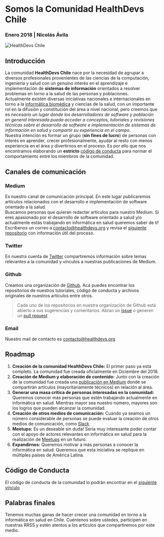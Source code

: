 # Somos la Comunidad HealthDevs Chile
### Enero 2018 | Nicolás Ávila

![HealthDevs Chile](https://healthdevs.s3.amazonaws.com/articulos/00_01portada.png)

## Introducción
La comunidad **HealthDevs Chile** nace por la necesidad de agrupar a diversos profesionales provenientes de las ciencias de la computación, ingeniería y salud con un genuino interés en el aprendizaje e implementación de **sistemas de información** orientados a resolver problemas en torno a la salud de las personas y poblaciones.  
Actualmente existen diversas iniciativas nacionales e internacionales en torno a la [informática biomédica](https://es.wikipedia.org/wiki/Inform%C3%A1tica_biom%C3%A9dica) y ciencias de la salud, con un importante rol en la difusión y constitución del área a nivel nacional, pero creemos que es *necesario un lugar donde los  desarrolladores de software y población en general interesada pueda acceder a conceptos, tutoriales y revisiones técnicas sobre el desarrollo de software e implementación de sistemas de información en salud y compartir su experiencia en el campo*.  
Nuestra intención es formar un grupo (**sin fines de lucro**) de personas con interés en aprender, crecer profesionalmente, ayudar al resto con menos experiencia en el área y divertirnos en el proceso. Es por ello que nos encontramos elaborando un **estricto** [código de conducta](https://github.com/HealthDevs/codigo-conducta) para normar el comportamiento entre los miembros de la comunidad. 

## Canales de comunicación
### Medium
Es nuestro canal de comunicación principal. En este lugar publicaremos artículos relacionados con el desarrollo e implementación de software orientado a la salud.  
Buscamos personas que quieran redactar artículos para nuestro Medium. Si eres apasionado por el desarrollo de software orientado a salud y/o actualmente estás trabajando en informática en salud queremos saber de ti! Escríbenos un correo a [contacto@healthdevs.org](contacto@healthdevs.org) y revisa el [siguiente repositorio](https://github.com/HealthDevs/contribuir-medium) con información útil del proceso.

### Twitter
En nuestra cuenta de [Twitter](https://twitter.com/HealthDevs) compartiremos información sobre temas relevantes a la comunidad y vínculos a nuestras publicaciones de Medium.

### Github
Creamos una organización de [Github](https://github.com/HealthDevs/). Acá puedes encontrar los repositorios de nuestros tutoriales, código de conducta y archivos originales de nuestros artículos entre otros.

> Cada uno de los repositorios en nuestra organización de Github está abierto a sus sugerencias y comentarios. Abran un [issue](https://help.github.com/articles/about-issues/) o generen un [pull request](https://help.github.com/articles/about-pull-requests/)

### Email
Nuestro mail de contacto es [contacto@healthdevs.org](contacto@healthdevs.org)

## Roadmap

1. **Creación de la comunidad HealthDevs Chile:** El primer paso ya está completo. La comunidad fue creada oficialmente en Diciembre del 2018.
2. **Creación de Medium y elaboración de contenido:** Junto con la creación de la comunidad fue creada una [publicación en Medium](https://help.medium.com/hc/en-us/articles/115012095528-About-Medium-publications) donde se compartirán artículos (mayoritariamente técnicos) en relación al área.
3. **Generar una masa crítica de personas interesadas en la comunidad:** Queremos conocer más personas que estén trabajando actualmente en informática en salud. Mientras mayor sea nuestro número, mayores son los logros que pueden alcanzar la comunidad.
4. **Creación de otros medios de comunicación:** Cuando ya seamos un número considerable de personas se puede evaluar la creación de otros medios de comunicación, como [Slack](https://slack.com/intl/es/).
5. **Meetups:** Es un deseable sin duda! Sería muy interesante poder contar con el apoyo de actores relevantes en informática en salud para la realización de [Meetups](https://help.meetup.com/hc/es/articles/360002878251--Qu%C3%A9-es-un-grupo-de-Meetup-) en un futuro.
6. **Expandirnos:** Queremos motivar a más personas a conocer la informática en salud. Queremos que esta iniciativa se replique en múltiples países de América Latina.

## Código de Conducta
El código de conducta de la comunidad lo podrán encontrar en el [siguiente vínculo](https://github.com/HealthDevs/codigo-conducta)

## Palabras finales
Tenemos muchas ganas de hacer crecer una comunidad en torno a la informática en salud en Chile. Cuéntenos sobre ustedes, participen en nuestras RRSS y estén atentos a los artículos que compartiremos por este medio.